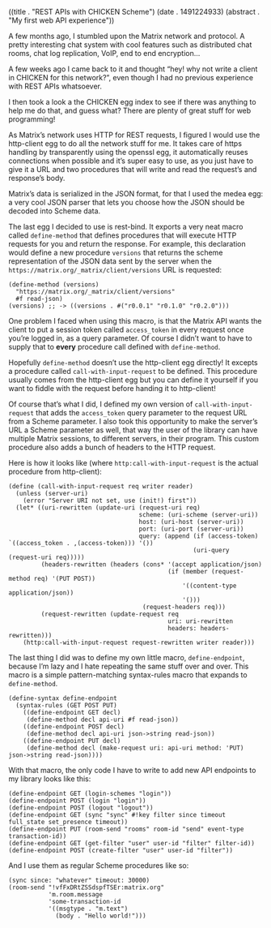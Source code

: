((title . "REST APIs with CHICKEN Scheme")
 (date . 1491224933)
 (abstract . "My first web API experience"))

A few months ago, I stumbled upon the Matrix network and protocol.
A pretty interesting chat system with cool features such as distributed chat rooms, chat log replication, VoIP, end to end encryption…

A few weeks ago I came back to it and thought “hey! why not write a client in CHICKEN for this network?”, even though I had no previous experience with REST APIs whatsoever.

I then took a look a the CHICKEN egg index to see if there was anything to help me do that, and guess what? There are plenty of great stuff for web programming!

As Matrix’s network uses HTTP for REST requests, I figured I would use the http-client egg to do all the network stuff for me. It takes care of https handling by transparently using the openssl egg, it automatically reuses connections when possible and it’s super easy to use, as you just have to give it a URL and two procedures that will write and read the request’s and response’s body.

Matrix’s data is serialized in the JSON format, for that I used the medea egg: a very cool JSON parser that lets you choose how the JSON should be decoded into Scheme data.

The last egg I decided to use is rest-bind. It exports a very neat macro called `define-method` that defines procedures that will execute HTTP requests for you and return the response. For example, this declaration would define a new procedure `versions` that returns the scheme representation of the JSON data sent by the server when the `https://matrix.org/_matrix/client/versions` URL is requested:

    (define-method (versions)
      "https://matrix.org/_matrix/client/versions"
      #f read-json)
    (versions) ;; -> ((versions . #("r0.0.1" "r0.1.0" "r0.2.0")))

One problem I faced when using this macro, is that the Matrix API wants the client to put a session token called `access_token` in every request once you’re logged in, as a query parameter. Of course I didn’t want to have to supply that to **every** procedure call defined with `define-method`.

Hopefully `define-method` doesn’t use the http-client egg directly! It excepts a procedure called `call-with-input-request` to be defined. This procedure usually comes from the http-client egg but you can define it yourself if you want to fiddle with the request before handing it to http-client!

Of course that’s what I did, I defined my own version of `call-with-input-request` that adds the `access_token` query parameter to the request URL from a Scheme parameter. I also took this opportunity to make the server’s URL a Scheme parameter as well, that way the user of the library can have multiple Matrix sessions, to different servers, in their program. This custom procedure also adds a bunch of headers to the HTTP request.

Here is how it looks like (where `http:call-with-input-request` is the actual procedure from http-client):

    (define (call-with-input-request req writer reader)
      (unless (server-uri)
        (error "Server URI not set, use (init!) first"))
      (let* ((uri-rewritten (update-uri (request-uri req)
                                        scheme: (uri-scheme (server-uri))
                                        host: (uri-host (server-uri))
                                        port: (uri-port (server-uri))
                                        query: (append (if (access-token) `((access_token . ,(access-token))) '())
                                                       (uri-query (request-uri req)))))
             (headers-rewritten (headers (cons* '(accept application/json)
                                                (if (member (request-method req) '(PUT POST))
                                                    '((content-type application/json))
                                                    '()))
                                         (request-headers req)))
             (request-rewritten (update-request req
                                                uri: uri-rewritten
                                                headers: headers-rewritten)))
        (http:call-with-input-request request-rewritten writer reader)))

The last thing I did was to define my own little macro, `define-endpoint`, because I’m lazy and I hate repeating the same stuff over and over. This macro is a simple pattern-matching syntax-rules macro that expands to `define-method`.

    (define-syntax define-endpoint
      (syntax-rules (GET POST PUT)
        ((define-endpoint GET decl)
         (define-method decl api-uri #f read-json))
        ((define-endpoint POST decl)
         (define-method decl api-uri json->string read-json))
        ((define-endpoint PUT decl)
         (define-method decl (make-request uri: api-uri method: 'PUT) json->string read-json))))

With that macro, the only code I have to write to add new API endpoints to my library looks like this:

    (define-endpoint GET (login-schemes "login"))
    (define-endpoint POST (login "login"))
    (define-endpoint POST (logout "logout"))
    (define-endpoint GET (sync "sync" #!key filter since timeout full_state set_presence timeout))
    (define-endpoint PUT (room-send "rooms" room-id "send" event-type transaction-id))
    (define-endpoint GET (get-filter "user" user-id "filter" filter-id))
    (define-endpoint POST (create-filter "user" user-id "filter"))

And I use them as regular Scheme procedures like so:

    (sync since: "whatever" timeout: 30000)
    (room-send "!vfFxDRtZSSdspfTSEr:matrix.org"
               'm.room.message
               'some-transaction-id
               '((msgtype . "m.text")
                 (body . "Hello world!")))
